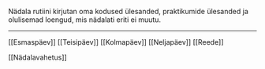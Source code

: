 Nädala rutiini kirjutan oma kodused ülesanded, praktikumide ülesanded ja olulisemad loengud, mis nädalati eriti ei muutu.

---

[[Esmaspäev]]
[[Teisipäev]]
[[Kolmapäev]]
[[Neljapäev]]
[[Reede]]

[[Nädalavahetus]]
